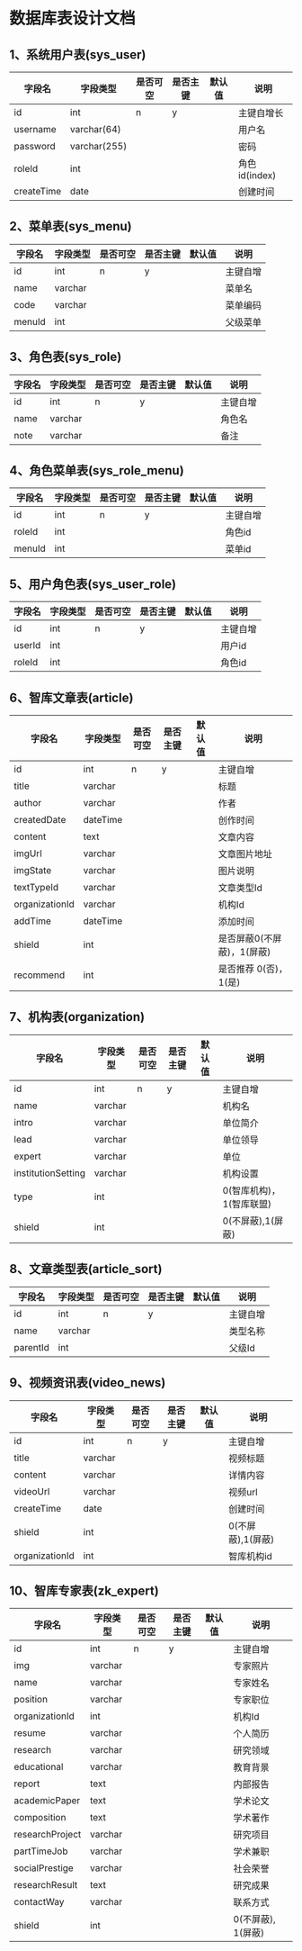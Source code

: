 # 数据库表设计文档

## 1、系统用户表(sys_user)

| 字段名        | 字段类型         | 是否可空 | 是否主键 | 默认值  | 说明          |
| ---------- | ------------ | ---- | ---- | ---- | ----------- |
| id         | int          | n    | y    |      | 主键自增长       |
| username   | varchar(64)  |      |      |      | 用户名         |
| password   | varchar(255) |      |      |      | 密码          |
| roleId     | int          |      |      |      | 角色id(index) |
| createTime | date         |      |      |      | 创建时间        |

## 2、菜单表(sys_menu)

| 字段名    | 字段类型    | 是否可空 | 是否主键 | 默认值  | 说明   |
| ------ | ------- | ---- | ---- | ---- | ---- |
| id     | int     | n    | y    |      | 主键自增 |
| name   | varchar |      |      |      | 菜单名  |
| code   | varchar |      |      |      | 菜单编码 |
| menuId | int     |      |      |      | 父级菜单 |

## 3、角色表(sys_role)

| 字段名  | 字段类型    | 是否可空 | 是否主键 | 默认值  | 说明   |
| ---- | ------- | ---- | ---- | ---- | ---- |
| id   | int     | n    | y    |      | 主键自增 |
| name | varchar |      |      |      | 角色名  |
| note | varchar |      |      |      | 备注   |

## 4、角色菜单表(sys_role_menu)

| 字段名    | 字段类型 | 是否可空 | 是否主键 | 默认值  | 说明   |
| ------ | ---- | ---- | ---- | ---- | ---- |
| id     | int  | n    | y    |      | 主键自增 |
| roleId | int  |      |      |      | 角色id |
| menuId | int  |      |      |      | 菜单id |

## 5、用户角色表(sys_user_role)

| 字段名    | 字段类型 | 是否可空 | 是否主键 | 默认值  | 说明   |
| ------ | ---- | ---- | ---- | ---- | ---- |
| id     | int  | n    | y    |      | 主键自增 |
| userId | int  |      |      |      | 用户id |
| roleId | int  |      |      |      | 角色id |

## 6、智库文章表(article)

| 字段名            | 字段类型     | 是否可空 | 是否主键 | 默认值  | 说明               |
| -------------- | -------- | ---- | ---- | ---- | ---------------- |
| id             | int      | n    | y    |      | 主键自增             |
| title          | varchar  |      |      |      | 标题               |
| author         | varchar  |      |      |      | 作者               |
| createdDate    | dateTime |      |      |      | 创作时间             |
| content        | text     |      |      |      | 文章内容             |
| imgUrl         | varchar  |      |      |      | 文章图片地址           |
| imgState       | varchar  |      |      |      | 图片说明             |
| textTypeId     | varchar  |      |      |      | 文章类型Id           |
| organizationId | varchar  |      |      |      | 机构Id             |
| addTime        | dateTime |      |      |      | 添加时间             |
| shield         | int      |      |      |      | 是否屏蔽0(不屏蔽)，1(屏蔽) |
| recommend      | int      |      |      |      | 是否推荐 0(否)， 1(是)  |

## 7、机构表(organization)

| 字段名                | 字段类型    | 是否可空 | 是否主键 | 默认值  | 说明              |
| ------------------ | ------- | ---- | ---- | ---- | --------------- |
| id                 | int     | n    | y    |      | 主键自增            |
| name               | varchar |      |      |      | 机构名             |
| intro              | varchar |      |      |      | 单位简介            |
| lead               | varchar |      |      |      | 单位领导            |
| expert             | varchar |      |      |      | 单位              |
| institutionSetting | varchar |      |      |      | 机构设置            |
| type               | int     |      |      |      | 0(智库机构)，1(智库联盟) |
| shield             | int     |      |      |      | 0(不屏蔽),1(屏蔽)    |

## 8、文章类型表(article_sort)

| 字段名      | 字段类型    | 是否可空 | 是否主键 | 默认值  | 说明   |
| -------- | ------- | ---- | ---- | ---- | ---- |
| id       | int     | n    | y    |      | 主键自增 |
| name     | varchar |      |      |      | 类型名称 |
| parentId | int     |      |      |      | 父级Id |

## 9、视频资讯表(video_news)

| 字段名            | 字段类型    | 是否可空 | 是否主键 | 默认值  | 说明           |
| -------------- | ------- | ---- | ---- | ---- | ------------ |
| id             | int     | n    | y    |      | 主键自增         |
| title          | varchar |      |      |      | 视频标题         |
| content        | varchar |      |      |      | 详情内容         |
| videoUrl       | varchar |      |      |      | 视频url        |
| createTime     | date    |      |      |      | 创建时间         |
| shield         | int     |      |      |      | 0(不屏蔽),1(屏蔽) |
| organizationId | int     |      |      |      | 智库机构id       |

## 10、智库专家表(zk_expert)

| 字段名             | 字段类型    | 是否可空 | 是否主键 | 默认值  | 说明            |
| --------------- | ------- | ---- | ---- | ---- | ------------- |
| id              | int     | n    | y    |      | 主键自增          |
| img             | varchar |      |      |      | 专家照片          |
| name            | varchar |      |      |      | 专家姓名          |
| position        | varchar |      |      |      | 专家职位          |
| organizationId  | int     |      |      |      | 机构Id          |
| resume          | varchar |      |      |      | 个人简历          |
| research        | varchar |      |      |      | 研究领域          |
| educational     | varchar |      |      |      | 教育背景          |
| report          | text    |      |      |      | 内部报告          |
| academicPaper   | text    |      |      |      | 学术论文          |
| composition     | text    |      |      |      | 学术著作          |
| researchProject | varchar |      |      |      | 研究项目          |
| partTimeJob     | varchar |      |      |      | 学术兼职          |
| socialPrestige  | varchar |      |      |      | 社会荣誉          |
| researchResult  | text    |      |      |      | 研究成果          |
| contactWay      | varchar |      |      |      | 联系方式          |
| shield          | int     |      |      |      | 0(不屏蔽), 1(屏蔽) |

